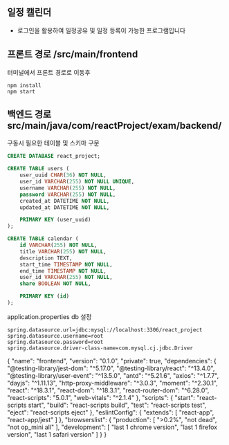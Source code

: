 일정 캘린더
-
- 로그인을 활용하여 일정공유 및 일정 등록이 가능한 프로그램입니다

프론트 경로 /src/main/frontend  
-
터미널에서 프론트 경로로 이동후 
```
npm install
npm start 
```

백엔드 경로 src/main/java/com/reactProject/exam/backend/  
-
구동시 필요한 테이블 및 스키마 구문 
```sql
CREATE DATABASE react_project;

CREATE TABLE users (
    user_uuid CHAR(36) NOT NULL,           
    user_id VARCHAR(255) NOT NULL UNIQUE,  
    username VARCHAR(255) NOT NULL,        
    password VARCHAR(255) NOT NULL,        
    created_at DATETIME NOT NULL,          
    updated_at DATETIME NOT NULL,          

    PRIMARY KEY (user_uuid)                
);

CREATE TABLE calendar (
    id VARCHAR(255) NOT NULL,                  
    title VARCHAR(255) NOT NULL,               
    description TEXT,                          
    start_time TIMESTAMP NOT NULL,             
    end_time TIMESTAMP NOT NULL,               
    user_id VARCHAR(255) NOT NULL,             
    share BOOLEAN NOT NULL,                    

    PRIMARY KEY (id)                           
);
```

application.properties db 설정
```properties
spring.datasource.url=jdbc:mysql://localhost:3306/react_project
spring.datasource.username=root
spring.datasource.password=root
spring.datasource.driver-class-name=com.mysql.cj.jdbc.Driver
```
{
  "name": "frontend",
  "version": "0.1.0",
  "private": true,
  "dependencies": {
    "@testing-library/jest-dom": "^5.17.0",
    "@testing-library/react": "^13.4.0",
    "@testing-library/user-event": "^13.5.0",
    "antd": "^5.21.6",
    "axios": "^1.7.7",
    "dayjs": "^1.11.13",
    "http-proxy-middleware": "^3.0.3",
    "moment": "^2.30.1",
    "react": "^18.3.1",
    "react-dom": "^18.3.1",
    "react-router-dom": "^6.28.0",
    "react-scripts": "5.0.1",
    "web-vitals": "^2.1.4"
  },
  "scripts": {
    "start": "react-scripts start",
    "build": "react-scripts build",
    "test": "react-scripts test",
    "eject": "react-scripts eject"
  },
  "eslintConfig": {
    "extends": [
      "react-app",
      "react-app/jest"
    ]
  },
  "browserslist": {
    "production": [
      ">0.2%",
      "not dead",
      "not op_mini all"
    ],
    "development": [
      "last 1 chrome version",
      "last 1 firefox version",
      "last 1 safari version"
    ]
  }
}


